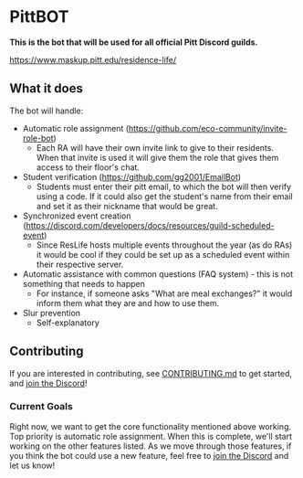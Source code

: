 # PittBOT

**This is the bot that will be used for all official Pitt Discord guilds.**

https://www.maskup.pitt.edu/residence-life/


## What it does

The bot will handle:
- Automatic role assignment (https://github.com/eco-community/invite-role-bot)
  - Each RA will have their own invite link to give to their residents. When that invite is used it will give them the role that gives them access to their floor's chat.
- Student verification (https://github.com/gg2001/EmailBot)
  - Students must enter their pitt email, to which the bot will then verify using a code. If it could also get the student's name from their email and set it as their nickname that would be great.
- Synchronized event creation (https://discord.com/developers/docs/resources/guild-scheduled-event)
  - Since ResLife hosts multiple events throughout the year (as do RAs) it would be cool if they could be set up as a scheduled event within their respective server.
- Automatic assistance with common questions (FAQ system) - this is not something that needs to happen
  - For instance, if someone asks "What are meal exchanges?" it would inform them what they are and how to use them.
- Slur prevention
  - Self-explanatory

## Contributing 
If you are interested in contributing, see [CONTRIBUTING.md](CONTRIBUTING.md) to get started, and [join the Discord][discord-link]!

### Current Goals
Right now, we want to get the core functionality mentioned above working. Top priority is automatic role assignment. When this is complete, we'll start working on the other features listed. As we move through those features, if you think the bot could use a new feature, feel free to [join the Discord][discord-link] and let us know!

[discord-link]: https://discord.gg/JDQTkTw3Ek

